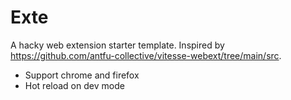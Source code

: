 # Exte

A hacky web extension starter template. Inspired by https://github.com/antfu-collective/vitesse-webext/tree/main/src. 

- Support chrome and firefox 
- Hot reload on dev mode

